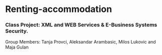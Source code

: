 # Renting-accommodation

### Class Project: XML and WEB Services & E-Business Systems Security.

Group Members: Tanja Provci, Aleksandar Arambasic, Milos Lukovic and Maja Gulan
